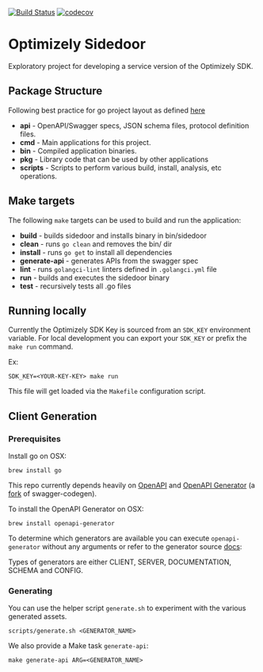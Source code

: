 [![Build Status](https://travis-ci.com/optimizely/sidedoor.svg?token=y3xM1z7bQsqHX2NTEhps&branch=master)](https://travis-ci.com/optimizely/sidedoor)
[![codecov](https://codecov.io/gh/optimizely/sidedoor/branch/master/graph/badge.svg?token=UabuO3fxyA)](https://codecov.io/gh/optimizely/sidedoor)
# Optimizely Sidedoor
Exploratory project for developing a service version of the Optimizely SDK.

## Package Structure
Following best practice for go project layout as defined [here](https://github.com/golang-standards/project-layout)

* **api** - OpenAPI/Swagger specs, JSON schema files, protocol definition files.
* **cmd** - Main applications for this project.
* **bin** - Compiled application binaries.
* **pkg** - Library code that can be used by other applications
* **scripts** - Scripts to perform various build, install, analysis, etc operations.

## Make targets
The following `make` targets can be used to build and run the application:
* **build** - builds sidedoor and installs binary in bin/sidedoor
* **clean** - runs `go clean` and removes the bin/ dir
* **install** - runs `go get` to install all dependencies
* **generate-api** - generates APIs from the swagger spec
* **lint** - runs `golangci-lint` linters defined in `.golangci.yml` file
* **run** - builds and executes the sidedoor binary
* **test** - recursively tests all .go files

## Running locally
Currently the Optimizely SDK Key is sourced from an `SDK_KEY` environment variable. For local development you can export your `SDK_KEY` or prefix the `make run` command.

Ex:
```
SDK_KEY=<YOUR-KEY-KEY> make run
```

This file will get loaded via the `Makefile` configuration script.

## Client Generation

### Prerequisites

Install go on OSX:
```
brew install go
```

This repo currently depends heavily on [OpenAPI](https://swagger.io/specification/) and [OpenAPI Generator](https://github.com/openapitools/openapi-generator) (a [fork](https://github.com/OpenAPITools/openapi-generator/blob/master/docs/migration-from-swagger-codegen.md) of swagger-codegen).

To install the OpenAPI Generator on OSX:
```
brew install openapi-generator
```

To determine which generators are available you can execute `openapi-generator` without any arguments or refer to the generator source [docs](https://github.com/OpenAPITools/openapi-generator/blob/master/docs/generators/README.md):

Types of generators are either CLIENT, SERVER, DOCUMENTATION, SCHEMA and CONFIG.

### Generating
You can use the helper script `generate.sh` to experiment with the various generated assets.
```
scripts/generate.sh <GENERATOR_NAME>
```
We also provide a Make task `generate-api`:
```
make generate-api ARG=<GENERATOR_NAME>
```
